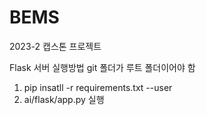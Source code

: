 # BEMS
2023-2 캡스톤 프로젝트


Flask 서버 실행방법
git 폴더가 루트 폴더이어야 함

1. pip insatll -r requirements.txt --user
2. ai/flask/app.py 실행 
